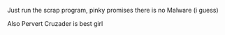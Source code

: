 Just run the scrap program, pinky promises there is no Malware (i guess)

Also Pervert Cruzader is best girl
